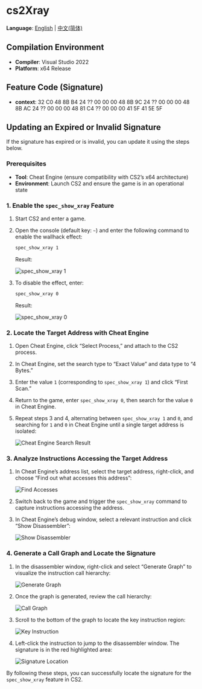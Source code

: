 # cs2Xray

**Language**: [English](#) | [中文(简体)](README_CN.md)

## Compilation Environment
- **Compiler**: Visual Studio 2022
- **Platform**: x64 Release

## Feature Code (Signature)
- **context**: 32 C0 48 8B B4 24 ?? 00 00 00 48 8B 9C 24 ?? 00 00 00 48 8B AC 24 ?? 00 00 00 48 81 C4 ?? 00 00 00 41 5F 41 5E 5F

## Updating an Expired or Invalid Signature

If the signature has expired or is invalid, you can update it using the steps below.

### Prerequisites
- **Tool**: Cheat Engine (ensure compatibility with CS2’s x64 architecture)
- **Environment**: Launch CS2 and ensure the game is in an operational state

### 1. Enable the `spec_show_xray` Feature
1. Start CS2 and enter a game.
2. Open the console (default key: `~`) and enter the following command to enable the wallhack effect:

   ```bash
   spec_show_xray 1
   ```
   Result:

   ![spec_show_xray 1](readme-asset/console1.png)
3. To disable the effect, enter:

   ```bash
   spec_show_xray 0
   ```
   Result:

   ![spec_show_xray 0](readme-asset/console0.png)

### 2. Locate the Target Address with Cheat Engine
1. Open Cheat Engine, click “Select Process,” and attach to the CS2 process.
2. In Cheat Engine, set the search type to “Exact Value” and data type to “4 Bytes.”
3. Enter the value `1` (corresponding to `spec_show_xray 1`) and click “First Scan.”
4. Return to the game, enter `spec_show_xray 0`, then search for the value `0` in Cheat Engine.
5. Repeat steps 3 and 4, alternating between `spec_show_xray 1` and `0`, and searching for `1` and `0` in Cheat Engine until a single target address is isolated:

   ![Cheat Engine Search Result](readme-asset/CEres.png)

### 3. Analyze Instructions Accessing the Target Address
1. In Cheat Engine’s address list, select the target address, right-click, and choose “Find out what accesses this address”:

   ![Find Accesses](readme-asset/CE1.png)
2. Switch back to the game and trigger the `spec_show_xray` command to capture instructions accessing the address.
3. In Cheat Engine’s debug window, select a relevant instruction and click “Show Disassembler”:

   ![Show Disassembler](readme-asset/CE2.png)

### 4. Generate a Call Graph and Locate the Signature
1. In the disassembler window, right-click and select “Generate Graph” to visualize the instruction call hierarchy:

   ![Generate Graph](readme-asset/CE3.png)
2. Once the graph is generated, review the call hierarchy:

   ![Call Graph](readme-asset/tb1.png)
3. Scroll to the bottom of the graph to locate the key instruction region:

   ![Key Instruction](readme-asset/tb2.png)
4. Left-click the instruction to jump to the disassembler window. The signature is in the red highlighted area:

   ![Signature Location](readme-asset/CE4.png)

By following these steps, you can successfully locate the signature for the `spec_show_xray` feature in CS2.